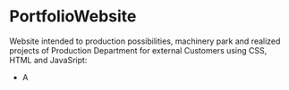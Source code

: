 # PortfolioWebsite

Website intended to production possibilities, machinery park and realized projects of Production Department for external Customers using CSS, HTML and JavaSript:

- A



